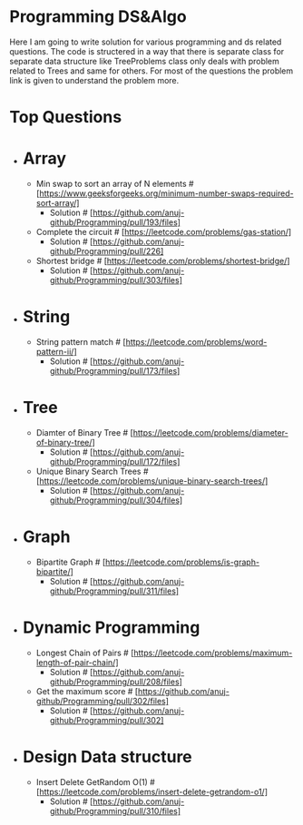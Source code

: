 # Programming DS&Algo

Here I am going to write solution for various programming and ds related questions. The code is structered in a way that there is separate class for separate data structure like TreeProblems class only deals with problem related to Trees and same for others.
For most of the questions the problem link is given to understand the problem more. 

# Top Questions
* # Array
  * Min swap to sort an array of N elements # [https://www.geeksforgeeks.org/minimum-number-swaps-required-sort-array/]
    * Solution # [https://github.com/anuj-github/Programming/pull/193/files]
  * Complete the circuit # [https://leetcode.com/problems/gas-station/]
    * Solution # [https://github.com/anuj-github/Programming/pull/226]
  * Shortest bridge # [https://leetcode.com/problems/shortest-bridge/]
    * Solution # [https://github.com/anuj-github/Programming/pull/303/files]  
* # String
  * String pattern match # [https://leetcode.com/problems/word-pattern-ii/]
    * Solution # [https://github.com/anuj-github/Programming/pull/173/files]
* # Tree
  * Diamter of Binary Tree # [https://leetcode.com/problems/diameter-of-binary-tree/]
    * Solution # [https://github.com/anuj-github/Programming/pull/172/files]
   * Unique Binary Search Trees # [https://leetcode.com/problems/unique-binary-search-trees/]
     * Solution # [https://github.com/anuj-github/Programming/pull/304/files]  
* # Graph
  * Bipartite Graph # [https://leetcode.com/problems/is-graph-bipartite/]
    * Solution # [https://github.com/anuj-github/Programming/pull/311/files]     
* # Dynamic Programming
  * Longest Chain of Pairs # [https://leetcode.com/problems/maximum-length-of-pair-chain/]
    * Solution # [https://github.com/anuj-github/Programming/pull/208/files]    
  * Get the maximum score # [https://github.com/anuj-github/Programming/pull/302/files]
    * Solution # [https://github.com/anuj-github/Programming/pull/302]
* # Design Data structure
  * Insert Delete GetRandom O(1) # [https://leetcode.com/problems/insert-delete-getrandom-o1/]
    * Solution # [https://github.com/anuj-github/Programming/pull/310/files]    
  
    
